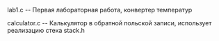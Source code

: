 lab1.c -- Первая лабораторная работа, конвертер температур

calculator.c -- Калькулятор в обратной польской записи, использует реализацию стека stack.h

